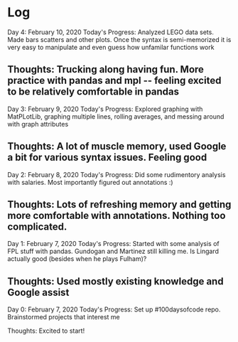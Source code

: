 # Log

Day 4: February 10, 2020
Today's Progress: Analyzed LEGO data sets. Made bars scatters and other plots. Once the syntax is semi-memorized it is very easy to manipulate and even guess how unfamilar functions work

Thoughts: Trucking along having fun. More practice with pandas and mpl -- feeling excited to be relatively comfortable in pandas
--------
Day 3: February 9, 2020
Today's Progress: Explored graphing with MatPLotLib, graphing multiple lines, rolling averages, and messing around with graph attributes

Thoughts: A lot of muscle memory, used Google a bit for various syntax issues. Feeling good
--
Day 2: February 8, 2020
Today's Progress: Did some rudimentory analysis with salaries. Most importantly figured out annotations :)

Thoughts: Lots of refreshing memory and getting more comfortable with annotations. Nothing too complicated.
--
Day 1: February 7, 2020
Today's Progress: Started with some analysis of FPL stuff with pandas. Gundogan and Martinez still killing me. Is Lingard actually good (besides when he plays Fulham)?

Thoughts: Used mostly existing knowledge and Google assist
--
Day 0: February 7, 2020
Today's Progress: Set up #100daysofcode repo. Brainstormed projects that interest me 

Thoughts: Excited to start!
